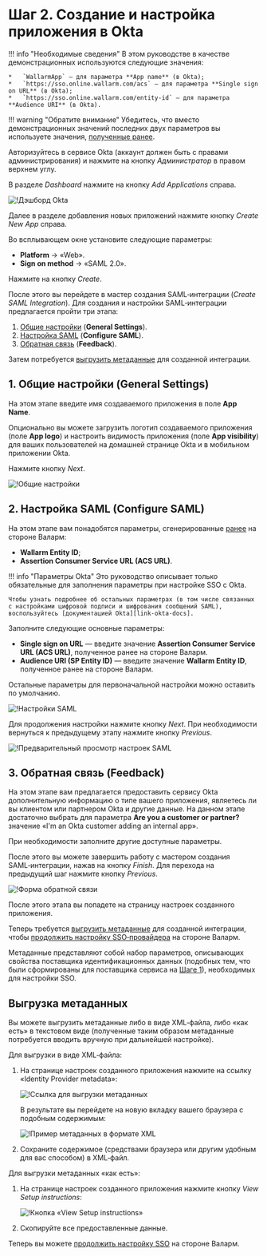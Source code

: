 [img-dashboard]:            ../../../../images/admin-guides/configuration-guides/sso/okta/dashboard.png
[img-general]:              ../../../../images/admin-guides/configuration-guides/sso/okta/wizard-general.png  
[img-saml]:                 ../../../../images/admin-guides/configuration-guides/sso/okta/wizard-saml.png
[img-saml-preview]:         ../../../../images/admin-guides/configuration-guides/sso/okta/wizard-saml-preview.png
[img-feedback]:             ../../../../images/admin-guides/configuration-guides/sso/okta/wizard-feedback.png
[img-fetch-metadata-xml]:   ../../../../images/admin-guides/configuration-guides/sso/okta/fetch-metadata-xml.png
[img-xml-metadata]:         ../../../../images/admin-guides/configuration-guides/sso/okta/xml-metadata-example.png
[img-fetch-metadata-manually]:  ../../../../images/admin-guides/configuration-guides/sso/okta/fetch-metadata-manually.png

[doc-setup-sp]:             setup-sp.md
[doc-metadata-transfer]:    metadata-transfer.md

[link-okta-docs]:           https://help.okta.com/en/prod/Content/Topics/Apps/Apps_App_Integration_Wizard.htm

[anchor-general-settings]:  #1-общие-настройки-general-settings
[anchor-configure-saml]:    #2-настройка-saml-configure-saml
[anchor-feedback]:          #3-обратная-связь-feedback
[anchor-fetch-metadata]:    #выгрузка-метаданных  


#   Шаг 2.  Создание и настройка приложения в Okta

!!! info "Необходимые сведения"
    В этом руководстве в качестве демонстрационных используются следующие значения:
    
    *   `WallarmApp` — для параметра **App name** (в Okta);
    *   `https://sso.online.wallarm.com/acs` — для параметра **Single sign on URL** (в Okta);
    *   `https://sso.online.wallarm.com/entity-id` — для параметра **Audience URI** (в Okta).

!!! warning "Обратите внимание"
    Убедитесь, что вместо демонстрационных значений последних двух параметров вы используете значения, [полученные ранее][doc-setup-sp].

Авторизуйтесь в сервисе Okta (аккаунт должен быть с правами администрирования) и нажмите на кнопку *Администратор* в правом верхнем углу.

В разделе *Dashboard* нажмите на кнопку *Add Applications* справа.

![!Дэшборд Okta][img-dashboard]

Далее в разделе добавления новых приложений нажмите кнопку *Create New App* справа.

Во всплывающем окне установите следующие параметры:
*   **Platform** → «Web».
*   **Sign on method** → «SAML 2.0».

Нажмите на кнопку *Create*.

После этого вы перейдете в мастер создания SAML‑интеграции (*Create SAML Integration*). Для создания и настройки SAML‑интеграции предлагается пройти три этапа:
1.  [Общие настройки][anchor-general-settings] (**General Settings**).
2.  [Настройка SAML][anchor-configure-saml] (**Configure SAML**).
3.  [Обратная связь][anchor-feedback] (**Feedback**).

Затем потребуется [выгрузить метаданные][anchor-fetch-metadata] для созданной интеграции.


##  1.  Общие настройки (General Settings)

На этом этапе введите имя создаваемого приложения в поле **App Name**. 

Опционально вы можете загрузить логотип создаваемого приложения (поле
**App logo**) и настроить видимость приложения (поле **App visibility**) для ваших пользователей на домашней странице Okta и в мобильном приложении Okta.

Нажмите кнопку *Next*.

![!Общие настройки][img-general]


##  2.  Настройка SAML (Configure SAML)

На этом этапе вам понадобятся параметры, сгенерированные [ранее][doc-setup-sp] на стороне Валарм:
*   **Wallarm Entity ID**;
*   **Assertion Consumer Service URL (ACS URL)**.

!!! info "Параметры Okta"
    Это руководство описывает только обязательные для заполнения параметры при настройке SSO с Okta.
    
    Чтобы узнать подробнее об остальных параметрах (в том числе связанных с настройками цифровой подписи и шифрования сообщений SAML), воспользуйтесь [документацией Okta][link-okta-docs].

Заполните следующие основные параметры:
*   **Single sign on URL** — введите значение **Assertion Consumer Service URL (ACS URL)**, полученное ранее на стороне Валарм.
*   **Audience URI (SP Entity ID)** — введите значение **Wallarm Entity ID**, полученное ранее на стороне Валарм.

Остальные параметры для первоначальной настройки можно оставить по умолчанию.

![!Настройки SAML][img-saml]

Для продолжения настройки нажмите кнопку *Next*. При необходимости вернуться к предыдущему этапу нажмите кнопку *Previous*.

![!Предварительный просмотр настроек SAML][img-saml-preview]


##  3.  Обратная связь (Feedback)

На этом этапе вам предлагается предоставить сервису Okta дополнительную информацию о типе вашего приложения, являетесь ли вы клиентом или партнером Okta и другие данные. На данном этапе достаточно выбрать для параметра **Are you a customer or partner?** значение «I'm an Okta customer adding an internal app». 

При необходимости заполните другие доступные параметры. 

После этого вы можете завершить работу с мастером создания SAML‑интеграции, нажав на кнопку *Finish*. Для перехода на предыдущий шаг нажмите кнопку *Previous*.

![!Форма обратной связи][img-feedback]

После этого этапа вы попадете на страницу настроек созданного приложения.

Теперь требуется [выгрузить метаданные][anchor-fetch-metadata] для созданной интеграции, чтобы [продолжить настройку SSO‑провайдера][doc-metadata-transfer] на стороне Валарм. 

Метаданные представляют собой набор параметров, описывающих свойства поставщика идентификационных данных (подобных тем, что были сформированы для поставщика сервиса на [Шаге 1][doc-setup-sp]), необходимых для настройки SSO.


##  Выгрузка метаданных

Вы можете выгрузить метаданные либо в виде XML‑файла, либо «как есть» в текстовом виде (полученные таким образом метаданные потребуется вводить вручную при дальнейшей настройке).

Для выгрузки в виде XML‑файла:
1.  На странице настроек созданного приложения нажмите на ссылку «Identity Provider metadata»:

    ![!Ссылка для выгрузки метаданных][img-fetch-metadata-xml]
    
    В результате вы перейдете на новую вкладку вашего браузера с подобным содержимым:
    
    ![!Пример метаданных в формате XML][img-xml-metadata]
    
2.  Сохраните содержимое (средствами браузера или другим удобным для вас способом) в XML‑файл.


Для выгрузки метаданных «как есть»:
1.  На странице настроек созданного приложения нажмите кнопку *View Setup instructions*:

    ![!Кнопка «View Setup instructions»][img-fetch-metadata-manually]
    
2.  Скопируйте все предоставленные данные.

Теперь вы можете [продолжить настройку SSO][doc-metadata-transfer] на стороне Валарм.